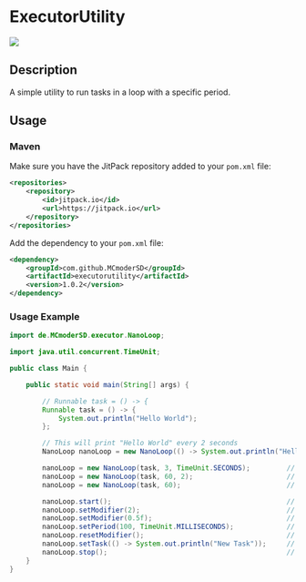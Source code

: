 # ExecutorUtility
[![](https://jitpack.io/v/MCmoderSD/ExecutorUtility.svg)](https://jitpack.io/#MCmoderSD/ExecutorUtility)


## Description
A simple utility to run tasks in a loop with a specific period.


## Usage

### Maven
Make sure you have the JitPack repository added to your `pom.xml` file:
```xml
<repositories>
    <repository>
        <id>jitpack.io</id>
        <url>https://jitpack.io</url>
    </repository>
</repositories>
```
Add the dependency to your `pom.xml` file:
```xml
<dependency>
    <groupId>com.github.MCmoderSD</groupId>
    <artifactId>executorutility</artifactId>
    <version>1.0.2</version>
</dependency>
```

### Usage Example
```java
import de.MCmoderSD.executor.NanoLoop;

import java.util.concurrent.TimeUnit;

public class Main {

    public static void main(String[] args) {

        // Runnable task = () -> {
        Runnable task = () -> {
            System.out.println("Hello World");
        };

        // This will print "Hello World" every 2 seconds
        NanoLoop nanoLoop = new NanoLoop(() -> System.out.println("Hello World"), 2, TimeUnit.SECONDS, 1);

        nanoLoop = new NanoLoop(task, 3, TimeUnit.SECONDS);         // Run the task every 3 seconds
        nanoLoop = new NanoLoop(task, 60, 2);                       // Run the task 120 times per second
        nanoLoop = new NanoLoop(task, 60);                          // Run the task 60 times per second

        nanoLoop.start();                                           // Start the loop
        nanoLoop.setModifier(2);                                    // Make the loop run twice as fast
        nanoLoop.setModifier(0.5f);                                 // Make the loop run half as fast
        nanoLoop.setPeriod(100, TimeUnit.MILLISECONDS);             // Change the period to 100 milliseconds
        nanoLoop.resetModifier();                                   // Reset the modifier to 1
        nanoLoop.setTask(() -> System.out.println("New Task"));     // Change the task
        nanoLoop.stop();                                            // Stop the loop
    }
}
```
